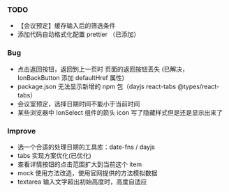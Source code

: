 ### TODO

- 【会议预定】缓存输入后的筛选条件
- 添加代码自动格式化配置 prettier （已添加）

### Bug

- 点击返回按钮，返回到上一页时 页面的返回按钮丢失 (已解决，IonBackButton 添加 defaultHref 属性)
- package.json 无法显示新增的 npm 包（dayjs react-tabs @types/react-tabs）
- 会议室预定，选择日期时间不能小于当前时间
- 某些浏览器中 IonSelect 组件的箭头 icon 写了隐藏样式但是还是显示出来了

### Improve

- 选一个合适的处理日期的工具库：date-fns / dayjs
- tabs 实现方案优化(已优化)
- 查看详情按钮的点击范围扩大到当前这个 item
- mock 使用方法改造，使用官网提供的方法模拟数据
- textarea 输入文字超出初始高度时，高度自适应
